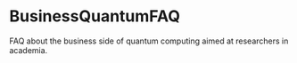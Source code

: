 # BusinessQuantumFAQ
FAQ about the business side of quantum computing aimed at researchers in academia. 
